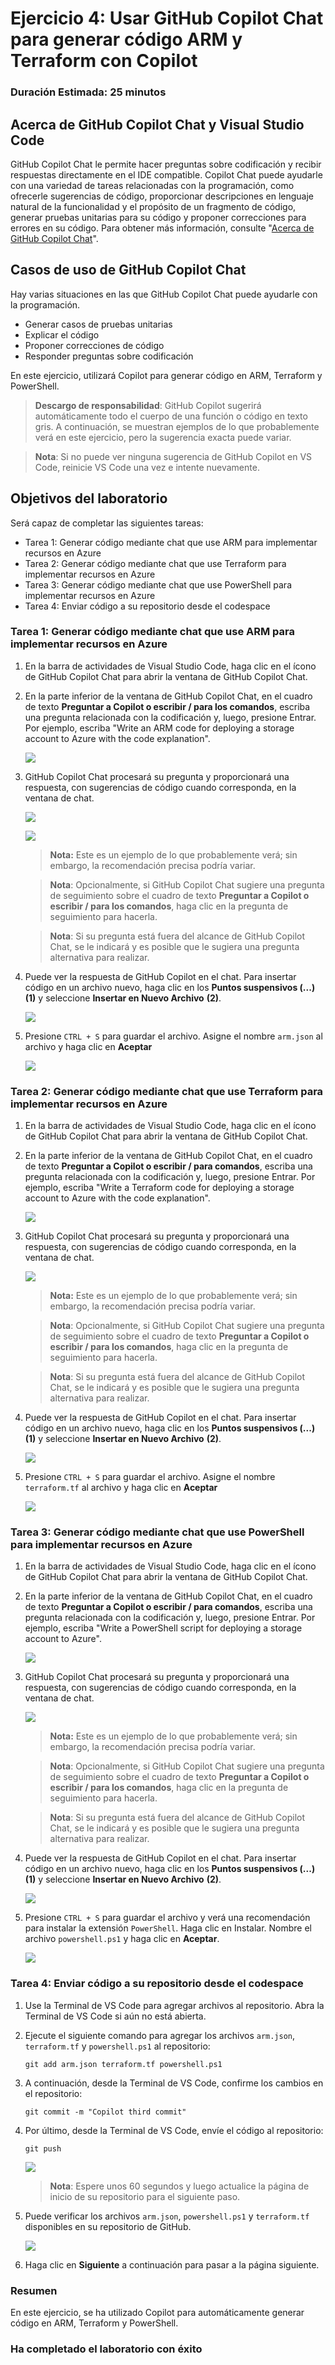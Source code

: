 # Ejercicio 4: Usar GitHub Copilot Chat para generar código ARM y Terraform con Copilot

### Duración Estimada: 25 minutos

## Acerca de GitHub Copilot Chat y Visual Studio Code

GitHub Copilot Chat le permite hacer preguntas sobre codificación y recibir respuestas directamente en el IDE compatible. Copilot Chat puede ayudarle con una variedad de tareas relacionadas con la programación, como ofrecerle sugerencias de código, proporcionar descripciones en lenguaje natural de la funcionalidad y el propósito de un fragmento de código, generar pruebas unitarias para su código y proponer correcciones para errores en su código. Para obtener más información, consulte "[Acerca de GitHub Copilot Chat](https://docs.github.com/en/copilot/github-copilot-chat/about-github-copilot-chat)".

## Casos de uso de GitHub Copilot Chat

Hay varias situaciones en las que GitHub Copilot Chat puede ayudarle con la programación.

- Generar casos de pruebas unitarias
- Explicar el código
- Proponer correcciones de código
- Responder preguntas sobre codificación

En este ejercicio, utilizará Copilot para generar código en ARM, Terraform y PowerShell.

>**Descargo de responsabilidad**: GitHub Copilot sugerirá automáticamente todo el cuerpo de una función o código en texto gris. A continuación, se muestran ejemplos de lo que probablemente verá en este ejercicio, pero la sugerencia exacta puede variar.

>**Nota**: Si no puede ver ninguna sugerencia de GitHub Copilot en VS Code, reinicie VS Code una vez e intente nuevamente.

## Objetivos del laboratorio

Será capaz de completar las siguientes tareas:

- Tarea 1: Generar código mediante chat que use ARM para implementar recursos en Azure
- Tarea 2: Generar código mediante chat que use Terraform para implementar recursos en Azure
- Tarea 3: Generar código mediante chat que use PowerShell para implementar recursos en Azure
- Tarea 4: Enviar código a su repositorio desde el codespace

### Tarea 1: Generar código mediante chat que use ARM para implementar recursos en Azure

1. En la barra de actividades de Visual Studio Code, haga clic en el ícono de GitHub Copilot Chat para abrir la ventana de GitHub Copilot Chat.

1. En la parte inferior de la ventana de GitHub Copilot Chat, en el cuadro de texto **Preguntar a Copilot o escribir / para los comandos**, escriba una pregunta relacionada con la codificación y, luego, presione Entrar. Por ejemplo, escriba "Write an ARM code for deploying a storage account to Azure with the code explanation".

    ![](../media/copilotnew.png)

1. GitHub Copilot Chat procesará su pregunta y proporcionará una respuesta, con sugerencias de código cuando corresponda, en la ventana de chat.

    ![](../media/copilotoutput1.png)

    ![](../media/copilotoutput2.png)   

    > **Nota:** Este es un ejemplo de lo que probablemente verá; sin embargo, la recomendación precisa podría variar.

    > **Nota**: Opcionalmente, si GitHub Copilot Chat sugiere una pregunta de seguimiento sobre el cuadro de texto **Preguntar a Copilot o escribir / para los comandos**, haga clic en la pregunta de seguimiento para hacerla.

    > **Nota**: Si su pregunta está fuera del alcance de GitHub Copilot Chat, se le indicará y es posible que le sugiera una pregunta alternativa para realizar.
   
1. Puede ver la respuesta de GitHub Copilot en el chat. Para insertar código en un archivo nuevo, haga clic en los **Puntos suspensivos (...)** **(1)** y seleccione **Insertar en Nuevo Archivo** **(2)**.

   ![](../media/copilotnewfile.png)

1. Presione `CTRL + S` para guardar el archivo. Asigne el nombre `arm.json` al archivo y haga clic en **Aceptar**

   ![](../media/arm-save.png)

### Tarea 2: Generar código mediante chat que use Terraform para implementar recursos en Azure

1. En la barra de actividades de Visual Studio Code, haga clic en el ícono de GitHub Copilot Chat para abrir la ventana de GitHub Copilot Chat.

1. En la parte inferior de la ventana de GitHub Copilot Chat, en el cuadro de texto **Preguntar a Copilot o escribir / para comandos**, escriba una pregunta relacionada con la codificación y, luego, presione Entrar. Por ejemplo, escriba "Write a Terraform code for deploying a storage account to Azure with the code explanation".

   ![](../media/createterraform.png)

1. GitHub Copilot Chat procesará su pregunta y proporcionará una respuesta, con sugerencias de código cuando corresponda, en la ventana de chat.

    ![](../media/terraformupdate.png)

    > **Nota:** Este es un ejemplo de lo que probablemente verá; sin embargo, la recomendación precisa podría variar.
    
    > **Nota**: Opcionalmente, si GitHub Copilot Chat sugiere una pregunta de seguimiento sobre el cuadro de texto **Preguntar a Copilot o escribir / para los comandos**, haga clic en la pregunta de seguimiento para hacerla.

    > **Nota**: Si su pregunta está fuera del alcance de GitHub Copilot Chat, se le indicará y es posible que le sugiera una pregunta alternativa para realizar.
   
1. Puede ver la respuesta de GitHub Copilot en el chat. Para insertar código en un archivo nuevo, haga clic en los **Puntos suspensivos (...)** **(1)** y seleccione **Insertar en Nuevo Archivo** **(2)**.

   ![](../media/copilotnewfile.png)

1. Presione `CTRL + S` para guardar el archivo. Asigne el nombre `terraform.tf` al archivo y haga clic en **Aceptar**

   ![](../media/terraform-save.png)

### Tarea 3: Generar código mediante chat que use PowerShell para implementar recursos en Azure

1. En la barra de actividades de Visual Studio Code, haga clic en el ícono de GitHub Copilot Chat para abrir la ventana de GitHub Copilot Chat.

1. En la parte inferior de la ventana de GitHub Copilot Chat, en el cuadro de texto **Preguntar a Copilot o escribir / para comandos**, escriba una pregunta relacionada con la codificación y, luego, presione Entrar. Por ejemplo, escriba "Write a PowerShell script for deploying a storage account to Azure".

   ![](../media/createpowershell.png)

1. GitHub Copilot Chat procesará su pregunta y proporcionará una respuesta, con sugerencias de código cuando corresponda, en la ventana de chat.

    ![](../media/poweroutput.png)

    > **Nota:** Este es un ejemplo de lo que probablemente verá; sin embargo, la recomendación precisa podría variar.

    > **Nota**: Opcionalmente, si GitHub Copilot Chat sugiere una pregunta de seguimiento sobre el cuadro de texto **Preguntar a Copilot o escribir / para los comandos**, haga clic en la pregunta de seguimiento para hacerla.

    > **Nota**: Si su pregunta está fuera del alcance de GitHub Copilot Chat, se le indicará y es posible que le sugiera una pregunta alternativa para realizar.
   
1. Puede ver la respuesta de GitHub Copilot en el chat. Para insertar código en un archivo nuevo, haga clic en los **Puntos suspensivos (...)** **(1)** y seleccione **Insertar en Nuevo Archivo** **(2)**.

   ![](../media/powernewfile.png)

1. Presione `CTRL + S` para guardar el archivo y verá una recomendación para instalar la extensión `PowerShell`. Haga clic en Instalar. Nombre el archivo `powershell.ps1` y haga clic en **Aceptar**.

   ![](../media/ps-save.png)

### Tarea 4: Enviar código a su repositorio desde el codespace

1. Use la Terminal de VS Code para agregar archivos al repositorio. Abra la Terminal de VS Code si aún no está abierta.

1. Ejecute el siguiente comando para agregar los archivos `arm.json`, `terraform.tf` y `powershell.ps1` al repositorio:

   ```
   git add arm.json terraform.tf powershell.ps1
   ```

1. A continuación, desde la Terminal de VS Code, confirme los cambios en el repositorio:

   ```
   git commit -m "Copilot third commit"
   ```

1. Por último, desde la Terminal de VS Code, envíe el código al repositorio:

   ```
   git push
   ```

   ![](../media/ex-4-push5.png)

   >**Nota**: Espere unos 60 segundos y luego actualice la página de inicio de su repositorio para el siguiente paso.

1. Puede verificar los archivos `arm.json`, `powershell.ps1` y `terraform.tf` disponibles en su repositorio de GitHub.

   ![](../media/ex-4-github5.png)

1. Haga clic en **Siguiente** a continuación para pasar a la página siguiente.

### Resumen

En este ejercicio, se ha utilizado Copilot para automáticamente generar código en ARM, Terraform y PowerShell.

### Ha completado el laboratorio con éxito
